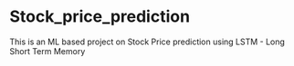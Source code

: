 # Stock_price_prediction
This is an ML based project on Stock Price prediction using LSTM - Long Short Term Memory

